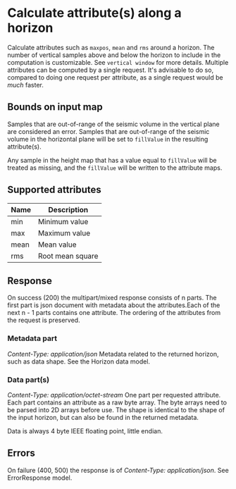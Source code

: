 # Calculate attribute(s) along a horizon

Calculate attributes such as `maxpos`, `mean` and `rms` around a horizon. The
number of vertical samples above and below the horizon to include in the
computation is customizable. See `vertical window` for more details. Multiple
attributes can be computed by a single request. It's advisable to do so,
compared to doing one request per attribute, as a single request would be
*much* faster.

## Bounds on input map

Samples that are out-of-range of the seismic volume in the vertical plane are
considered an error. Samples that are out-of-range of the seismic volume in the
horizontal plane will be set to `fillValue` in the resulting attribute(s).

Any sample in the height map that has a value equal to `fillValue` will be
treated as missing, and the `fillValue` will be written to the attribute maps.

## Supported attributes

Name      | Description
----------|------------
min       | Minimum value
max       | Maximum value
mean      | Mean value
rms       | Root mean square

## Response
On success (200) the multipart/mixed response consists of n parts. The first
part is json document with metadata about the attributes.Each of the next n - 1
parts contains one attribute. The ordering of the attributes from the request
is preserved.

### Metadata part
*Content-Type: application/json*
Metadata related to the returned horizon, such as data shape. See the
Horizon data model.

### Data part(s)
*Content-Type: application/octet-stream*
One part per requested attribute. Each part contains an attribute as a raw byte
array. The byte arrays need to be parsed into 2D arrays before use. The shape
is identical to the shape of the input horizon, but can also be found in the
returned metadata.

Data is always 4 byte IEEE floating point, little endian.

## Errors
On failure (400, 500) the response is of *Content-Type: application/json*. See
ErrorResponse model.
